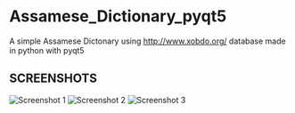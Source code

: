 # Assamese_Dictionary_pyqt5
A simple Assamese Dictonary using http://www.xobdo.org/ database made in python with pyqt5
## SCREENSHOTS

![Screenshot 1]([[https://github.com/MrDiagnose/Assamese_Dictionary_pyqt5/blob/main/screenshots/1.jpg)
![Screenshot 2]([[https://github.com/MrDiagnose/Assamese_Dictionary_pyqt5/blob/main/screenshots/2.jpg)
![Screenshot 3]([[https://github.com/MrDiagnose/Assamese_Dictionary_pyqt5/blob/main/screenshots/3.jpg)
